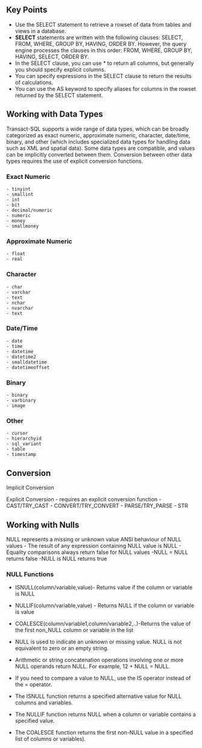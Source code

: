 ## Key Points
- Use the SELECT statement to retrieve a rowset of data from tables and views in a database.
- **SELECT** statements are written with the following clauses: SELECT, FROM, WHERE, GROUP BY, HAVING, ORDER BY. However, the query engine processes the   clauses in this order: FROM, WHERE, GROUP BY, HAVING, SELECT, ORDER BY.
- In the SELECT clause, you can use * to return all columns, but generally you should specify explicit columns.
- You can specify expressions in the SELECT clause to return the results of calculations.
- You can use the AS keyword to specify aliases for columns in the rowset returned by the SELECT statement.

## Working with Data Types

Transact-SQL supports a wide range of data types, which can be broadly categorized as exact numeric, approximate numeric, character, date/time, binary, and other (which includes specialized data types for handling data such as XML and spatial data).
Some data types are compatible, and values can be implicitly converted between them. Conversion between other data types requires the use of explicit conversion functions.


### Exact Numeric
    - tinyint
    - smallint
    - int
    - bit
    - decimal/numeric
    - numeric
    - money
    - smallmoney
### Approximate Numeric
    - float
    - real
### Character
    - char
    - varchar
    - text
    - nchar
    - nvarchar
    - text
### Date/Time
    - date
    - time
    - datetime
    - datetime2
    - smalldatetime
    - datetimeoffset
### Binary
    - binary
    - varbinary
    - image
### Other
    - cursor
    - hierarchyid
    - sql_variant
    - table
    - timestamp
## Conversion
Implicit Conversion

Explicit Conversion - requires an explicit conversion function
    - CAST/TRY_CAST
    - CONVERT/TRY_CONVERT
    - PARSE/TRY_PARSE
    - STR

## Working with Nulls
 NULL represents a missing or unknown value
 ANSI behaviour of NULL values
    - The result of any expression containing NULL value is NULL
    - Equality comparisons always return false for NULL values
        -NULL = NULL returns false
        -NULL is NULL returns true
### NULL Functions
 - ISNULL(column/variable,value)- Returns value if the column or variable is NULL
 - NULLIF(column/variable,value) - Returns NULL if the column or variable is value
 - COALESCE(column/variable1,column/variable2,..)-Returns the value of the first non_NULL column or variable in the list

 
- NULL is used to indicate an unknown or missing value. NULL is not equivalent to zero or an empty string.
- Arithmetic or string concatenation operations involving one or more NULL operands return NULL. For example, 12 + NULL = NULL.
- If you need to compare a value to NULL, use the IS operator instead of the = operator. 
- The ISNULL function returns a specified alternative value for NULL columns and variables.
- The NULLIF function returns NULL when a column or variable contains a specified value.
- The COALESCE function returns the first non-NULL value in a specified list of columns or variables).
